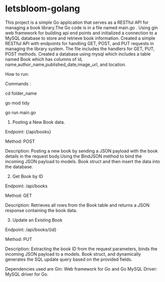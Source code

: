 # letsbloom-golang
This project is a simple Go application that serves as a RESTful API for managing a book library.The Go code is in a file named main.go .
Using gin web framework for building api end points and initialized a connection to a MySQL database to store and retrieve book information.
Created a simple RESTful API with endpoints for handling GET, POST, and PUT requests in managing the library system. 
The file includes the handlers for GET, PUT, POST methods.
Created a database using mysql which includes a table named Book which has columns of id, name,author_name,published_date,image_url, and location.

How to run:

Commands : 

cd folder_name

go mod tidy

go run main.go

1) Posting a New Book data.
   
Endpoint: {/api/books}

Method: POST

Description: Posting a new book by sending a JSON payload with the book details in the request body.Using the BindJSON method to bind the incoming JSON payload to models. Book struct and then insert the data into the database.

2) Get Book by ID

Endpoint: /api/books

Method: GET

Description: Retrieves all rows from the Book table and returns a JSON response containing the book data.

3) Update an Existing Book

Endpoint: /api/books/{id}

Method: PUT

Description: Extracting the book ID from the request parameters, binds the incoming JSON payload to a models. Book struct, and dynamically generates the SQL update query based on the provided fields.


Dependencies used are
Gin: Web framework for Go and 
Go MySQL Driver: MySQL driver for Go.
